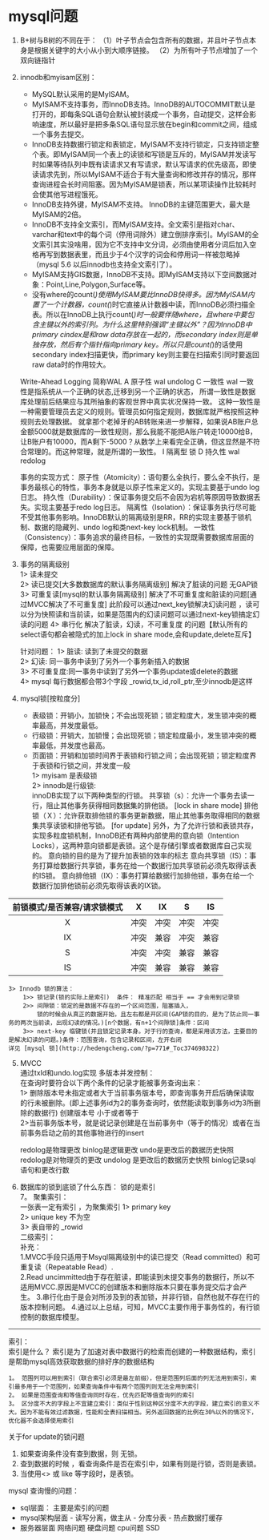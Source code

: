 # mysql问题
1. B+树与B树的不同在于：
   （1）叶子节点会包含所有的数据，并且叶子节点本身是根据关键字的大小从小到大顺序链接。
   （2）为所有叶子节点增加了一个双向链指针
2. innodb和myisam区别：  
   - MySQL默认采用的是MyISAM。 
   - MyISAM不支持事务，而InnoDB支持。InnoDB的AUTOCOMMIT默认是打开的，即每条SQL语句会默认被封装成一个事务，自动提交，这样会影响速度，所以最好是把多条SQL语句显示放在begin和commit之间，组成一个事务去提交。
   - InnoDB支持数据行锁定和表锁定，MyISAM不支持行锁定，只支持锁定整个表。即MyISAM同一个表上的读锁和写锁是互斥的，MyISAM并发读写时如果等待队列中既有读请求又有写请求，默认写请求的优先级高，即使读请求先到，所以MyISAM不适合于有大量查询和修改并存的情况，那样查询进程会长时间阻塞。因为MyISAM是锁表，所以某项读操作比较耗时会使其他写进程饿死。
   - InnoDB支持外键，MyISAM不支持。 InnoDB的主键范围更大，最大是MyISAM的2倍。
   - InnoDB不支持全文索引，而MyISAM支持。全文索引是指对char、varchar和text中的每个词（停用词除外）建立倒排序索引。MyISAM的全文索引其实没啥用，因为它不支持中文分词，必须由使用者分词后加入空格再写到数据表里，而且少于4个汉字的词会和停用词一样被忽略掉（mysql 5.6 以后innodb也支持全文索引了）。
   - MyISAM支持GIS数据，InnoDB不支持。即MyISAM支持以下空间数据对象：Point,Line,Polygon,Surface等。
   - 没有where的count(*)使用MyISAM要比InnoDB快得多。因为MyISAM内置了一个计数器，count(*)时它直接从计数器中读，而InnoDB必须扫描全表。所以在InnoDB上执行count(*)时一般要伴随where，且where中要包含主键以外的索引列。为什么这里特别强调“主键以外”？因为InnoDB中primary
     cindex是和raw data存放在一起的，而secondary
     index则是单独存放，然后有个指针指向primary
     key。所以只是count(*)的话使用secondary index扫描更快，而primary
     key则主要在扫描索引同时要返回raw data时的作用较大。
    
    
    Write-Ahead Logging 简称WAL
    A 原子性 wal undolog
    C 一致性 wal  一致性是指系统从一个正确的状态,迁移到另一个正确的状态，
                    所谓⼀致性是数据库处理前后结果应与其所抽象的客观世界中真实状况保持⼀致。
                    这种⼀致性是⼀种需要管理员去定义的规则。管理员如何指定规则，数据库就严格按照这种规则去处理数据。
                    就拿那个⽼掉⽛的AB转账来进⼀步解释，如果说AB账户总⾦额5000就是数据库的⼀致性规则，那么我能不能把A账户转⾛10000给B，
                    让B账户有10000，⽽A剩下-5000？从数学上来看完全正确，但这显然是不符合常理的。⽽这种常理，就是所谓的⼀致性。
    I 隔离型 锁
    D 持久性 wal  redolog
    
    事务的实现方式：
    原子性（Atomicity）：语句要么全执行，要么全不执行，是事务最核心的特性，事务本身就是以原子性来定义的。实现主要基于undo   log日志。
    持久性（Durability）：保证事务提交后不会因为宕机等原因导致数据丢失。实现主要基于redo log日志。
    隔离性（Isolation）：保证事务执行尽可能不受其他事务影响。InnoDB默认的隔离级别是RR，RR的实现主要基于锁机制、数据的隐藏列、undo log和类next-key lock机制。
    一致性（Consistency）：事务追求的最终目标，一致性的实现既需要数据库层面的保障，也需要应用层面的保障。

3. 事务的隔离级别   
   1> 读未提交  
   2> 读已提交[大多数数据库的默认事务隔离级别] 解决了脏读的问题 无GAP锁  
   3> 可重复读[mysql的默认事务隔离级别]
   解决了不可重复度和脏读的问题[通过MVCC解决了不可重复度]
   此阶段可以通过next_key锁解决幻读问题  ，读可以分为快照读和当前读，如果是范围内的幻读问题可以通过next-key锁搞定幻读的问题
   4> 串行化 解决了脏读，幻读，不可重复度 的问题【默认所有的select语句都会被隐式的加上lock in share mode,会和update,delete互斥】  
   
   针对问题： 1> 脏读: 读到了未提交的数据  
   2> 幻读: 同一事务中读到了另外一个事务新插入的数据  
   3> 不可重复度:同一事务中读到了另外一个事务update或delete的数据  
   4> mysql 每行数据都会带3个字段 _rowid,tx_id,roll_ptr,至少innodb是这样
4. mysql锁[按粒度分]
    * 表级锁：开销小，加锁快；不会出现死锁；锁定粒度大，发生锁冲突的概率最高，并发度最低。
    * 行级锁：开销大，加锁慢；会出现死锁；锁定粒度最小，发生锁冲突的概率最低，并发度也最高。
    * 页面锁：开销和加锁时间界于表锁和行锁之间；会出现死锁；锁定粒度界于表锁和行锁之间，并发度一般  
    1> myisam 是表级锁  
    2> innodb是行级锁:  
     innoDB实现了以下两种类型的行锁。
     共享锁（s）：允许一个事务去读一行，阻止其他事务获得相同数据集的排他锁。 [lock in share mode]
     排他锁（Ｘ）：允许获取排他锁的事务更新数据，阻止其他事务取得相同的数据集共享读锁和排他写锁。 [for update]
     另外，为了允许行锁和表锁共存，实现多粒度锁机制，InnoDB还有两种内部使用的意向锁（Intention Locks），这两种意向锁都是表锁。这个是存储引擎或者数据库自己实现的。
     意向锁的目的是为了提升加表锁的效率的标志
     意向共享锁（IS）：事务打算给数据行共享锁，事务在给一个数据行加共享锁前必须先取得该表的IS锁。
     意向排他锁（IX）：事务打算给数据行加排他锁，事务在给一个数据行加排他锁前必须先取得该表的IX锁。  

 | 前锁模式/是否兼容/请求锁模式 | X | IX | S | IS |
 | :--: | :--: | :--: | :--: | :--: |
 | X | 冲突 | 冲突 | 冲突 | 冲突 |
 | IX | 冲突 | 兼容 | 冲突 | 兼容 |
 | S | 冲突 | 冲突 | 兼容 | 兼容 |
 | IS | 冲突 | 兼容 | 兼容 | 兼容 |  
    3> Innodb 锁的算法：   
        1>> 锁记录(锁的实际上是索引)  条件： 精准匹配 相当于 == 才会用到记录锁  
        2>> 间隙锁：锁定的是数据不存在的一个区间范围，阻塞插入，
            锁的时候会从真正的数据开始，且左右都是开区间(GAP锁的目的，是为了防止同一事务的两次当前读，出现幻读的情况。)[n个数据，有n+1个间隙锁]条件：区间  
        3>> next-key 临键锁(并且锁定记录本身。对于行的查询，都是采用该方法，主要目的是解决幻读的问题。)条件：范围查询，包含记录和区间，左开右闭     
    详见 [mysql 锁](http://hedengcheng.com/?p=771#_Toc374698322)  
5. MVCC   
   通过txId和undo.log实现
   多版本并发控制：   
   在查询时要符合以下两个条件的记录才能被事务查询出来：  
   1>
   删除版本号未指定或者大于当前事务版本号，即查询事务开启后确保读取的行未被删除。(即上述事务id为2的事务查询时，依然能读取到事务id为3所删除的数据行)
   创建版本号 小于或者等于  
   2>当前事务版本号，就是说记录创建是在当前事务中（等于的情况）或者在当前事务启动之前的其他事物进行的insert
   
   
   redolog是物理更改 binlog是逻辑更改 undo是更改后的数据历史快照
   redolog是对物理页的更改
   undolog 是更改后的数据历史快照
   binlog记录sql语句和更改行数
   
   
     
6. 数据库的锁到底锁了什么东西：
     锁的是索引   
7。 聚集索引：  
    一张表一定有索引 ，为聚集索引 
    1> primary key   
    2> unique key 不为空  
    3> 表自带的 _rowid    
    二级索引：     
补充：   
1.MVCC手段只适用于Msyql隔离级别中的读已提交（Read committed）和可重复读（Repeatable Read）.  
2.Read uncimmitted由于存在脏读，即能读到未提交事务的数据行，所以不适用MVCC.原因是MVCC的创建版本和删除版本只要在事务提交后才会产生。
3.串行化由于是会对所涉及到的表加锁，并非行锁，自然也就不存在行的版本控制问题。
4.通过以上总结，可知，MVCC主要作用于事务性的，有行锁控制的数据库模型。

------------------------------------------------------------------------------------------------------------------------------------------------------------------
索引：  
    索引是什么？ 索引是为了加速对表中数据行的检索而创建的一种数据结构，索引是帮助mysql高效获取数据的排好序的数据结构
    
    1。 范围列可以用到索引（联合索引必须是最左前缀），但是范围列后面的列无法用到索引，索引最多用于一个范围列，如果查询条件中有两个范围列则无法全用到索引   
    2。 如果是范围查询和等值查询同时存在，优先匹配等值查询列的索引
    3。 区分度不大的字段上不宜建立索引：类似于性别这种区分度不大的字段，建立索引的意义不大。因为不能有效过滤数据，性能和全表扫描相当。另外返回数据的比例在30%以外的情况下，优化器不会选择使用索引
    
关于for update的锁问题
1. 如果查询条件没有查到数据，则 无锁。
2. 查到数据的时候 ，看查询条件是否在索引中，如果有则是行锁，否则是表锁。
3. 当使用<> 或 like 等字段时，是表锁。


mysql 查询慢的问题：
 - sql层面： 主要是索引的问题
 - mysql架构层面
       - 读写分离，做主从
       - 分库分表
       - 热点数据打缓存
 - 服务器层面
      网络问题
      硬盘问题
      cpu问题 SSD 
 



